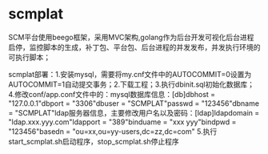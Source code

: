 # scmplat
SCM平台使用beego框架，采用MVC架构,golang作为后台开发可视化后台进程启停，监控脚本的生成，补丁包、平台包、后台进程的并发发布，并发执行环境的可执行脚本；

scmplat部署：1.安装mysql，需要将my.cnf文件中的AUTOCOMMIT=0设置为AUTOCOMMIT=1自动提交事务；2.下载工程；3.执行dbinit.sql初始化数据库；4.修改conf/app.conf文件中的：mysql数据库信息：[db]dbhost = "127.0.0.1"dbport = "3306"dbuser = "SCMPLAT"passwd = "123456"dbname = "SCMPLAT"ldap服务器信息，主要修改用户名以及密码：[ldap]ldapdomain = "ldap.xxx.yyy.com"ldapport = "389"binduame = "xxx yyy"bindpwd = "123456"basedn = "ou=xx,ou=yy-users,dc=zz,dc=com" 5.执行start_scmplat.sh启动程序，stop_scmplat.sh停止程序
